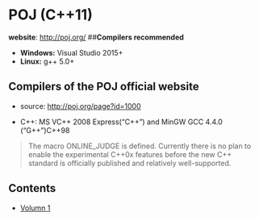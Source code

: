 # **POJ (C++11)**
**website**: http://poj.org/
##**Compilers recommended**
* **Windows:** Visual Studio 2015+
* **Linux:** g++ 5.0+

## **Compilers of the POJ official website** 
* source: http://poj.org/page?id=1000

* C++:	MS VC++ 2008 Express(“C++”) and MinGW GCC 4.4.0 (“G++”)C++98	

> The macro ONLINE_JUDGE is defined.
Currently there is no plan to enable the experimental C++0x features before the new C++ standard is officially published and relatively well-supported.


## **Contents**

*  [Volumn 1](https://github.com/yzcyx/POJ/tree/master/Vol1)
